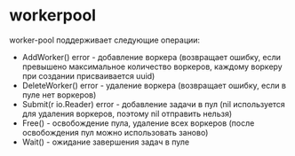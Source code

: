 # workerpool

worker-pool поддерживает следующие операции:
- AddWorker() error - добавление воркера (возвращает ошибку, если превышено максимальное количество воркеров, каждому воркеру при создании присваивается uuid)
- DeleteWorker() error - удаление воркера (возвращает ошибку, если в пуле нет воркеров)
- Submit(r io.Reader) error - добавление задачи в пул (nil используется для удаления воркеров, поэтому nil отправить нельзя)
- Free() - освобождение пула, удаление всех воркеров (после освобождения пул можно использовать заново)
- Wait() - ожидание завершения задач в пуле